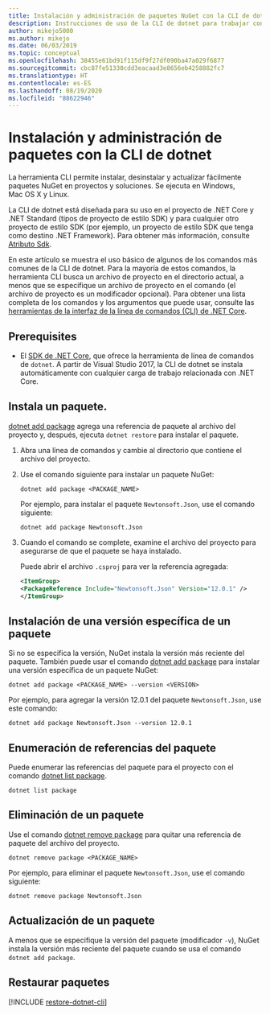 ```yaml
---
title: Instalación y administración de paquetes NuGet con la CLI de dotnet
description: Instrucciones de uso de la CLI de dotnet para trabajar con paquetes NuGet.
author: mikejo5000
ms.author: mikejo
ms.date: 06/03/2019
ms.topic: conceptual
ms.openlocfilehash: 38455e61bd91f115df9f27df090ba47a029f6877
ms.sourcegitcommit: cbc87fe51330cdd3eacaad3e8656eb4258882fc7
ms.translationtype: HT
ms.contentlocale: es-ES
ms.lasthandoff: 08/19/2020
ms.locfileid: "88622946"
---
```

# <a name="install-and-manage-packages-using-the-dotnet-cli"></a>Instalación y administración de paquetes con la CLI de dotnet

La herramienta CLI permite instalar, desinstalar y actualizar fácilmente paquetes NuGet en proyectos y soluciones. Se ejecuta en Windows, Mac OS X y Linux.

La CLI de dotnet está diseñada para su uso en el proyecto de .NET Core y .NET Standard (tipos de proyecto de estilo SDK) y para cualquier otro proyecto de estilo SDK (por ejemplo, un proyecto de estilo SDK que tenga como destino .NET Framework). Para obtener más información, consulte [Atributo Sdk](/dotnet/core/tools/csproj#additions).

En este artículo se muestra el uso básico de algunos de los comandos más comunes de la CLI de dotnet. Para la mayoría de estos comandos, la herramienta CLI busca un archivo de proyecto en el directorio actual, a menos que se especifique un archivo de proyecto en el comando (el archivo de proyecto es un modificador opcional). Para obtener una lista completa de los comandos y los argumentos que puede usar, consulte las [herramientas de la interfaz de la línea de comandos (CLI) de .NET Core](../reference/dotnet-commands.md).

## <a name="prerequisites"></a>Prerequisites

- El [SDK de .NET Core](https://www.microsoft.com/net/download/), que ofrece la herramienta de línea de comandos de `dotnet`. A partir de Visual Studio 2017, la CLI de dotnet se instala automáticamente con cualquier carga de trabajo relacionada con .NET Core.

## <a name="install-a-package"></a>Instala un paquete.

[dotnet add package](/dotnet/core/tools/dotnet-add-package?tabs=netcore2x) agrega una referencia de paquete al archivo del proyecto y, después, ejecuta `dotnet restore` para instalar el paquete.

1. Abra una línea de comandos y cambie al directorio que contiene el archivo del proyecto.

2. Use el comando siguiente para instalar un paquete NuGet:

    ```dotnetcli
    dotnet add package <PACKAGE_NAME>
    ```

    Por ejemplo, para instalar el paquete `Newtonsoft.Json`, use el comando siguiente:

    ```dotnetcli
    dotnet add package Newtonsoft.Json
    ```

3. Cuando el comando se complete, examine el archivo del proyecto para asegurarse de que el paquete se haya instalado.

   Puede abrir el archivo `.csproj` para ver la referencia agregada:

    ```xml
   <ItemGroup>
    <PackageReference Include="Newtonsoft.Json" Version="12.0.1" />
   </ItemGroup>
    ```

## <a name="install-a-specific-version-of-a-package"></a>Instalación de una versión específica de un paquete

Si no se especifica la versión, NuGet instala la versión más reciente del paquete. También puede usar el comando [dotnet add package](/dotnet/core/tools/dotnet-add-package?tabs=netcore2x) para instalar una versión específica de un paquete NuGet:

```dotnetcli
dotnet add package <PACKAGE_NAME> --version <VERSION>
```

Por ejemplo, para agregar la versión 12.0.1 del paquete `Newtonsoft.Json`, use este comando:

```dotnetcli
dotnet add package Newtonsoft.Json --version 12.0.1
```

## <a name="list-package-references"></a>Enumeración de referencias del paquete

Puede enumerar las referencias del paquete para el proyecto con el comando [dotnet list package](/dotnet/core/tools/dotnet-list-package?tabs=netcore2x).

```dotnetcli
dotnet list package
```

## <a name="remove-a-package"></a>Eliminación de un paquete

Use el comando [dotnet remove package](/dotnet/core/tools/dotnet-remove-package?tabs=netcore2x) para quitar una referencia de paquete del archivo del proyecto.

```dotnetcli
dotnet remove package <PACKAGE_NAME>
```

Por ejemplo, para eliminar el paquete `Newtonsoft.Json`, use el comando siguiente:

```dotnetcli
dotnet remove package Newtonsoft.Json
```

## <a name="update-a-package"></a>Actualización de un paquete

A menos que se especifique la versión del paquete (modificador `-v`), NuGet instala la versión más reciente del paquete cuando se usa el comando `dotnet add package`.

## <a name="restore-packages"></a>Restaurar paquetes

[!INCLUDE [restore-dotnet-cli](includes/restore-dotnet-cli.md)]
